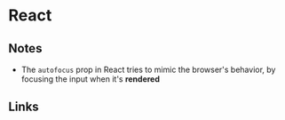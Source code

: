# React

## Notes

- The `autofocus` prop in React tries to mimic the browser's behavior, by focusing the input when it's **rendered**

## Links
